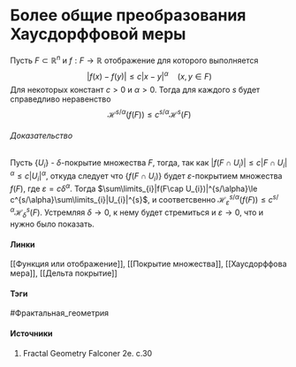 # Более общие преобразования Хаусдорффовой меры
Пусть $F\subset\mathbb{R}^{n}$ и $f:F\to\mathbb{R}$ отображение для которого выполняется
$$
|f(x)-f(y)|\le c|x-y|^{\alpha}\quad(x,y\in F)
$$
Для некоторых констант $c>0$ и $\alpha>0$. Тогда для каждого $s$ будет справедливо неравенство
$$
\mathcal{H}^{s/\alpha}(f(F))\le c^{s/\alpha}\mathcal{H}^{s}(F)
$$

###### Доказательство
Пусть $\{U_{i}\}$ - $\delta$-покрытие множества $F$, тогда, так как $|f(F\cap U_{i})|\le c|F\cap U_{i}|^{\alpha}\le c|U_{i}|^{\alpha}$, откуда следует что $\{f(F\cap U_{i})\}$ будет $\varepsilon$-покрытием множества $f(F)$, где $\varepsilon=c\delta^{\alpha}$. Тогда $\sum\limits_{i}|f(F\cap U_{i})|^{s/\alpha}\le c^{s/\alpha}\sum\limits_{i}|U_{i}|^{s}$, и соответсвенно $\mathcal{H}_{\varepsilon}^{s/\alpha}(f(F))\le c^{s/\alpha}\mathcal{H}_{\delta}^{s}(F)$. Устремляя $\delta\to0$, к нему будет стремиться и $\varepsilon\to0$, что и нужно было показать.
#### Линки
 [[Функция или отображение]],
 [[Покрытие множества]],
 [[Хаусдорффова мера]],
 [[Дельта покрытие]]
#### Тэги
 #Фрактальная_геометрия 
#### Источники
1. Fractal Geometry Falconer 2e. c.30